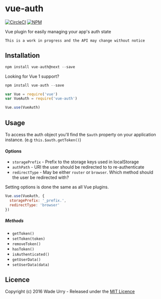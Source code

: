# vue-auth

[![CircleCI](https://img.shields.io/circleci/project/iWader/vue-auth/master.svg)](https://circleci.com/gh/iWader/vue-auth) [![NPM](https://img.shields.io/npm/v/vue-auth.svg)](https://www.npmjs.com/package/vue-auth)

Vue plugin for easily managing your app's auth state

    This is a work in progress and the API may change without notice

## Installation

```javascript
npm install vue-auth@next --save
```

Looking for Vue 1 support?
```javascript
npm install vue-auth --save
```

```javascript
var Vue = require('vue')
var VueAuth = require('vue-auth')

Vue.use(VueAuth)
```

## Usage

To access the auth object you'll find the `$auth` property on your application instance. (e.g `this.$auth.getToken()`)

#### Options

 - `storagePrefix` - Prefix to the storage keys used in localStorage
 - `authPath` - URI the user should be redirected to to re-authenticate
 - `redirectType` - May be either `router` or `browser`. Which method should the user be redirected with?

Setting options is done the same as all Vue plugins.

```javascript
Vue.use(VueAuth, {
  storagePrefix: '_prefix.',
  redirectType: 'browser'
})
```

##### Methods

 - `getToken()`
 - `setToken(token)`
 - `removeToken()`
 - `hasToken()`
 - `isAuthenticated()`
 - `getUserData()`
 - `setUserData(data)`

## Licence

Copyright (c) 2016 Wade Urry - Released under the [MIT Licence](LICENCE.md)
